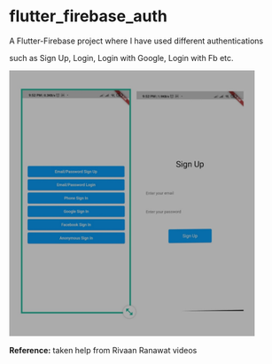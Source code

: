 # flutter_firebase_auth

A Flutter-Firebase project where I have used different authentications

such as Sign Up, Login, Login with Google, Login with Fb etc.

<img height="480px" src="output.jpg">

<b>Reference:</b> taken help from Rivaan Ranawat videos
